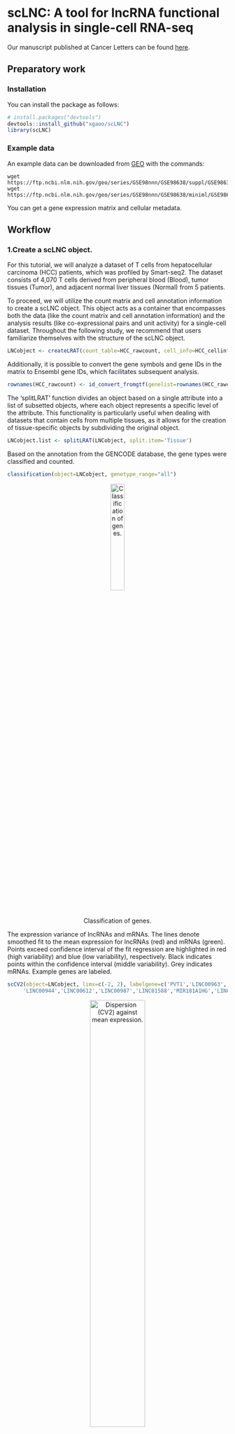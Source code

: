 
<!-- README.md is generated from README.Rmd. Please edit that file -->

# scLNC: A tool for lncRNA functional analysis in single-cell RNA-seq

Our manuscript published at Cancer Letters can be found
[here](https://www.sciencedirect.com/science/article/pii/S0304383523002707?via%3Dihub).

## Preparatory work

### Installation

You can install the package as follows:

``` r
# install.packages("devtools")
devtools::install_github("xgaoo/scLNC")
library(scLNC)
```

### Example data

An example data can be downloaded from
[GEO](https://www.ncbi.nlm.nih.gov/geo/query/acc.cgi?acc=GSE98638) with
the commands:

``` shell
wget https://ftp.ncbi.nlm.nih.gov/geo/series/GSE98nnn/GSE98638/suppl/GSE98638_HCC.TCell.S5063.count.txt.gz
wget https://ftp.ncbi.nlm.nih.gov/geo/series/GSE98nnn/GSE98638/miniml/GSE98638_family.xml.tgz
```

You can get a gene expression matrix and cellular metadata.

## Workflow

### 1.Create a scLNC object.

For this tutorial, we will analyze a dataset of T cells from
hepatocellular carcinoma (HCC) patients, which was profiled by
Smart-seq2. The dataset consists of 4,070 T cells derived from
peripheral blood (Blood), tumor tissues (Tumor), and adjacent normal
liver tissues (Normal) from 5 patients.

To proceed, we will utilize the count matrix and cell annotation
information to create a scLNC object. This object acts as a container
that encompasses both the data (like the count matrix and cell
annotation information) and the analysis results (like co-expressional
pairs and unit activity) for a single-cell dataset. Throughout the
following study, we recommend that users familiarize themselves with the
structure of the scLNC object.

``` r
LNCobject <- createLRAT(count_table=HCC_rawcount, cell_info=HCC_cellinfo, min.cells=15, min.genes=200)
```

Additionally, it is possible to convert the gene symbols and gene IDs in
the matrix to Ensembl gene IDs, which facilitates subsequent analysis.

``` r
rownames(HCC_rawcount) <- id_convert_fromgtf(genelist=rownames(HCC_rawcount), gtf.info=scLNCgencode)
```

The ‘splitLRAT’ function divides an object based on a single attribute
into a list of subsetted objects, where each object represents a
specific level of the attribute. This functionality is particularly
useful when dealing with datasets that contain cells from multiple
tissues, as it allows for the creation of tissue-specific objects by
subdividing the original object.

``` r
LNCobject.list <- splitLRAT(LNCobject, split.item='Tissue')
```

Based on the annotation from the GENCODE database, the gene types were
classified and counted.

``` r
classification(object=LNCobject, genetype_range="all")
```

<div class="figure" style="text-align: center">

<img src="examplefigure/pie_geneclass.png" alt="Classification of genes." width="25%" />
<p class="caption">
Classification of genes.
</p>

</div>

The expression variance of lncRNAs and mRNAs. The lines denote smoothed
fit to the mean expression for lncRNAs (red) and mRNAs (green). Points
exceed confidence interval of the fit regression are highlighted in red
(high variability) and blue (low variability), respectively. Black
indicates points within the confidence interval (middle variability).
Grey indicates mRNAs. Example genes are labeled.

``` r
scCV2(object=LNCobject, limx=c(-2, 2), labelgene=c('PVT1','LINC00963','LINC00265','LINC00299','MIR155HG','TRG-AAS1','MIAT',
     'LINC00944','LINC00612','LINC00987','LINC01588','MIR181A1HG','LINC00996','LINC00158','LINC00589','MSD2','LINC00158'))
```

<div class="figure" style="text-align: center">

<img src="examplefigure/dot_CV2.png" alt="Dispersion (CV2) against mean expression." width="50%" />
<p class="caption">
Dispersion (CV2) against mean expression.
</p>

</div>

Identify the enrichment of cell types under different experimental
conditions (like Tissues). According to the enrichment of cell types in
different tissues, the number of lncRNAs in different cell types in each
tissue was compared.

``` r
celltype_enrich(object=LNCobject)
StatGeneNum(object=LNCobject, genetype='lncRNA', item='Tissue', item.level=c('T','N','P'), split.by='majorCluster', 
disorder=c('C04_CD8-LAYN','C08_CD4-CTLA4','C10_CD4-CXCL13','C05_CD8-GZMK','C11_CD4-GNLY',"C09_CD4-GZMA",'C07_CD4-FOXP3','C03_CD8-SLC4A10','C01_CD8-LEF1','C06_CD4-CCR7','C02_CD8-CX3CR1'))
```

<div class="figure" style="text-align: center">

<img src="examplefigure/ROE_celltype.png" alt="The odds ratio (OR) of cell types in different tissues." width="40%" />
<p class="caption">
The odds ratio (OR) of cell types in different tissues.
</p>

</div>

<div class="figure" style="text-align: center">

<img src="examplefigure/vio_num_lncRNA.png" alt="The number of detected lncRNAs." width="50%" />
<p class="caption">
The number of detected lncRNAs.
</p>

</div>

We identified marker lncRNA genes across cell types in different tissues
by Seurat, and then demonstrated conserved and tissue-specific marker
lncRNAs by scLNC.

``` r
DotFeatures(object=LNCobject, features=unique(DE_l$gene), item="majorCluster", mytitle=NULL, split.by='Tissue', mincell.peritem=15)
```

<div class="figure" style="text-align: center">

<img src="examplefigure/dot_marker.png" alt="The expression of the marker lncRNAs of each cell type in each tissue." width="80%" />
<p class="caption">
The expression of the marker lncRNAs of each cell type in each tissue.
</p>

</div>

To imply potential functions of lncRNAs, scLNC provides annotations of
associated cell type, disease and drug of lncRNAs from multiple
databases. And lncRNA-mRNA interaction databases can infer lncRNA
functions by related mRNAs.

``` r
lncRNADatabase(features=LNCobject@ gene.list$lncRNA)
lncRNA_mRNADatabase(features=LNCobject@ gene.list$lncRNA)
```

<div class="figure" style="text-align: center">

<img src="examplefigure/lnc_database.png" alt="The number of lncRNAs in HCC dataset with annotations in lncRNA databases." width="50%" />
<p class="caption">
The number of lncRNAs in HCC dataset with annotations in lncRNA
databases.
</p>

</div>

<div class="figure" style="text-align: center">

<img src="examplefigure/lnc-m_database.png" alt="The number of lncRNAs in HCC dataset with annotations in lncRNA - mRNA databases." width="30%" />
<p class="caption">
The number of lncRNAs in HCC dataset with annotations in lncRNA - mRNA
databases.
</p>

</div>

### 2. Build lncRNA units and annotate the lncRNA-mRNA co-expression pairs.

The count matrix slot is now ready for the co-expression analysis. The
process also includes annotation of information on gene types,
co-expression relationship pair types, cis and trans, and distances on
lncRNA and mRNA genomes.

In this tutorial, we performed gene coexpression calculations for each
tissue data.

``` r
LNCobject.list <- splitLRAT(LNCobject, split.item='Tissue')
rdata_T <- CaculateCorelation(object=LNCobject.list[['T']], fileName='T')
rdata_N <- CaculateCorelation(object=LNCobject.list[['N']], fileName='N')
rdata_P <- CaculateCorelation(object=LNCobject.list[['P']], fileName='P')
```

The output results of the above coexpression calculation were read in,
and the distribution map of correlation coefficient distribution was
displayed through scLNC. Pairs were divided into four groups based on
the genomic distance between lncRNA and mRNA (titrated colors).

``` r
CoexpPairs_cis_cor <- read.csv("new_T_lm.csv", head=TRUE, stringsAsFactors=FALSE)
CoexpPairs <- CoexpPairs_cis_cor[,c('cor','locus_distance_range')]
CorDensity(CoexpPairs)
```

<div class="figure" style="text-align: center">

<img src="examplefigure/density_cor_T.png" alt="Cumulative distribution of correlation coefficients of co-expressed lncRNA-mRNA pairs." width="50%" />
<p class="caption">
Cumulative distribution of correlation coefficients of co-expressed
lncRNA-mRNA pairs.
</p>

</div>

Users can filter the lncRNA-mRNA pairs with high correlation
coefficients as co-expression pairs according to the data.

``` r
LNCobject_T <- LNCobject.list[['T']]
LNCobject_N <- LNCobject.list[['N']]
T <- read.csv("new_T_lm.csv", head=TRUE, stringsAsFactors=FALSE)
N <- read.csv("new_N_lm.csv", head=TRUE, stringsAsFactors=FALSE)
LNCobject_T <- FilterPairs(data=rdata_T, object=LNCobject_T, corcut=mean(T$cor)+3*sd(T$cor), RPSL=FALSE, targetcut=0)
LNCobject_N <- FilterPairs(data=rdata_N, object=LNCobject_N, corcut=mean(N$cor)+3*sd(N$cor), RPSL=FALSE, targetcut=0)
```

LncRNA and its paired mRNAs were defined as a functional unit. Bar plot
shows the number of the mRNAs in each lncRNA unit in tumor and normal
tissue.

``` r
bar_stat_units(object.list=LNCobject.list[c('T', 'N')])
```

<div class="figure" style="text-align: center">

<img src="examplefigure/bar_unit.png" alt="The number of the mRNAs in each lncRNA unit in T cells between tumor and normal tissues." width="100%" />
<p class="caption">
The number of the mRNAs in each lncRNA unit in T cells between tumor and
normal tissues.
</p>

</div>

Relevant annotation of lncRNA-mRNA co-expression pairs(like sequence
interaction support, triple helix interactions with DNA, known database
study information), and TF and cytokine annotation of genes.

``` r
LNCobject_T <- PairsAnnotation(object=LNCobject_T, Seq=TRUE, Enhancer=TRUE, Promoter=TRUE, TF=TRUE, cytokine=TRUE, LMpairs=TRUE)
```

Statistics on the percentage of Enhancer, Promoter and sequence-based
identification of lncRNAs-mRNAs in tumor and normal tissue.

``` r
sta_target33(LNCobject_T@ link.data$ pairs)+ labs( title="T")
sta_target33(LNCobject_N@ link.data$ pairs)+ labs( title="N")
```

<div class="figure" style="text-align: center">

<img src="examplefigure/anno_EPS.png" alt="Direct and indirect correlation." width="100%" />
<p class="caption">
Direct and indirect correlation.
</p>

</div>

Within a lncRNA unit, the correlation between lncRNA and its paired mRNA
can be direct or indirect. To further examine the relationship of the
pairs, we applied shortest path algorithm of graph to identify whether
the correlation of lncRNA and mRNA was direct or mediated by other
mRNAs。

``` r
end <- unique((CoexpPairs %>% dplyr::filter(simple_type.x == 'lncRNA', simple_type.y == 'mRNA', row == lncID))$column)
corrlist_shortPath <- getShortPath(lncID='ENSG00000268066', endpoints=end, corrlist=CoexpPairs)
draw_shortPath(corrlist_shortPath)
stats_indirect_pairs(corrlist=CoexpPairs)
```

<div class="figure" style="text-align: center">

<img src="examplefigure/direct.png" alt="Direct and indirect correlation." width="70%" />
<p class="caption">
Direct and indirect correlation.
</p>

</div>

### 3. Calculate the activity score of lncRNA units.

We defined a lncRNA and its co-expressed mRNAs as a lncRNA unit. To
determine in which cells each unit is active, we used AUCell.

``` r
LNCobject_T <- AUCell_score(object=LNCobject_T, lnclist=NULL)
```

To determine in which cell types each cell was active, we performed an
analysis of differences between cell types using the mean AUC score.

``` r
LNCobject_T <- DeActivity(object=LNCobject_T, item='majorCluster', FC=0.1, pvalue=0.05, min.pct=0.3, padj=1)
HeatmapPlot(object=LNCobject_T, items=c("majorCluster","Patient"), features=gtfid2genename(unique(LNCobject_T@ gene.list$DEAUC$gene),gtf.info=scLNCgencode), mytitle="T activity")
```

<div class="figure" style="text-align: center">

<img src="examplefigure/heatmap_DEAUC.png" alt="The activity of marker lncRNA units across cell types." width="80%" />
<p class="caption">
The activity of marker lncRNA units across cell types.
</p>

</div>

### 4. Compare lncRNA units from different experimental conditions.

Compares lncRNA units in terms of attribute change( like between tumor
and normal tissue).

The sames and differences of mRNAs coexpressed with lncRNA in an unit
between tumor and normal tissue.

``` r
display_unit(object.list=LNCobject.list[c('T','N')], myunit='LINC00861', corcut1=0.6, corcut2=0.78)
```

<div class="figure" style="text-align: center">

<img src="examplefigure/net_target_00861.png" alt="LncRNA LINC00861 unit in tumor and normal tissue." width="50%" />
<p class="caption">
LncRNA LINC00861 unit in tumor and normal tissue.
</p>

</div>

Differences in functional enrichment between the two groups of units.
Input the list of mRNAs co-expressed with LINC00861 in different tissues
(Gene2Group_LINC00861) and the results of functional enrichment in
metascape based on this list (Go2Group_LINC00861).

``` r
lnc_network(GO_file=Go2Group_LINC00861, genelist=Gene2Group_LINC00861, lncRNA='LINC00861')
```

<div class="figure" style="text-align: center">

<img src="examplefigure/net_GO_00861.png" alt="Predicted biological functions of LINC00861 unit in the tumor and normal tissue." width="50%" />
<p class="caption">
Predicted biological functions of LINC00861 unit in the tumor and normal
tissue.
</p>

</div>

The difference in AUC between the two experimental conditions in
pan-cancer.

``` r
DEAUC_2item(object.list=pancancer.list[c('T','N')])
```

<div class="figure" style="text-align: center">

<img src="examplefigure/heat_pancancer.png" alt="The averaged activity of the lncRNA units across datasets in each cell type." width="50%" />
<p class="caption">
The averaged activity of the lncRNA units across datasets in each cell
type.
</p>

</div>
